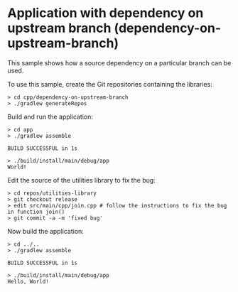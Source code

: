 # Application with dependency on upstream branch (dependency-on-upstream-branch)

This sample shows how a source dependency on a particular branch can be used.

To use this sample, create the Git repositories containing the libraries:

```
> cd cpp/dependency-on-upstream-branch
> ./gradlew generateRepos
```

Build and run the application:

```
> cd app
> ./gradlew assemble

BUILD SUCCESSFUL in 1s

> ./build/install/main/debug/app
World!
```

Edit the source of the utilities library to fix the bug:

```
> cd repos/utilities-library
> git checkout release
> edit src/main/cpp/join.cpp # follow the instructions to fix the bug in function join()
> git commit -a -m 'fixed bug'
```

Now build the application:

```
> cd ../..
> ./gradlew assemble

BUILD SUCCESSFUL in 1s

> ./build/install/main/debug/app
Hello, World!
```